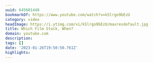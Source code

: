 ```yaml
---
uuid: 645601440
bookmarkOf: https://www.youtube.com/watch?v=kSlrgo9bEzU
category: video
headImage: https://i.ytimg.com/vi/kSlrgo9bEzU/maxresdefault.jpg
title: Which Film Stock, When?
domain: youtube.com
description:
tags: []
date: '2023-01-26T19:50:50.761Z'
highlights:
---
```




